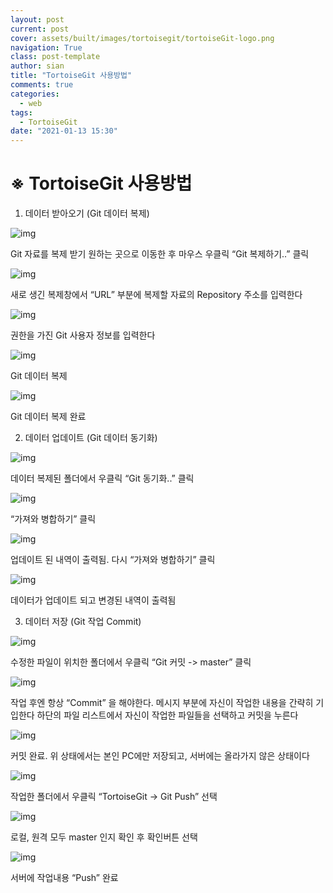 ```yaml
---
layout: post
current: post
cover: assets/built/images/tortoisegit/tortoiseGit-logo.png
navigation: True
class: post-template
author: sian
title: "TortoiseGit 사용방법"
comments: true
categories:
  - web
tags:
  - TortoiseGit
date: "2021-01-13 15:30"
---
```


# ※	TortoiseGit 사용방법


1.	데이터 받아오기 (Git 데이터 복제)

![img](\assets\built\images\tortoisegit\tortoise25.png)

Git 자료를 복제 받기 원하는 곳으로 이동한 후 마우스 우클릭 “Git 복제하기..” 클릭




![img](\assets\built\images\tortoisegit\tortoise26.png)

새로 생긴 복제창에서 “URL” 부분에 복제할 자료의 Repository 주소를 입력한다





![img](\assets\built\images\tortoisegit\tortoise27.png)

권한을 가진 Git 사용자 정보를 입력한다






![img](\assets\built\images\tortoisegit\tortoise28.png)

Git 데이터 복제






![img](\assets\built\images\tortoisegit\tortoise29.png)

Git 데이터 복제 완료





2.	데이터 업데이트 (Git 데이터 동기화)

![img](\assets\built\images\tortoisegit\tortoise30.png)

데이터 복제된 폴더에서 우클릭 “Git 동기화..” 클릭







![img](\assets\built\images\tortoisegit\tortoise31.png)

“가져와 병합하기” 클릭







![img](\assets\built\images\tortoisegit\tortoise32.png)

업데이트 된 내역이 출력됨. 다시 “가져와 병합하기” 클릭






![img](\assets\built\images\tortoisegit\tortoise33.png)

데이터가 업데이트 되고 변경된 내역이 출력됨






3.	데이터 저장 (Git 작업 Commit)

![img](\assets\built\images\tortoisegit\tortoise34.png)

수정한 파일이 위치한 폴더에서 우클릭 “Git 커밋 -> master” 클릭







![img](\assets\built\images\tortoisegit\tortoise35.png)

작업 후엔 항상 “Commit” 을 해야한다.
메시지 부분에 자신이 작업한 내용을 간략히 기입한다
하단의 파일 리스트에서 자신이 작업한 파일들을 선택하고 커밋을 누른다






![img](\assets\built\images\tortoisegit\tortoise36.png)


커밋 완료. 위 상태에서는 본인 PC에만 저장되고, 서버에는 올라가지 않은 상태이다






![img](\assets\built\images\tortoisegit\tortoise37.png)

작업한 폴더에서 우클릭 “TortoiseGit → Git Push” 선택






![img](\assets\built\images\tortoisegit\tortoise38.png)

로컬, 원격 모두 master 인지 확인 후 확인버튼 선택






![img](\assets\built\images\tortoisegit\tortoise39.png)

서버에 작업내용 “Push” 완료